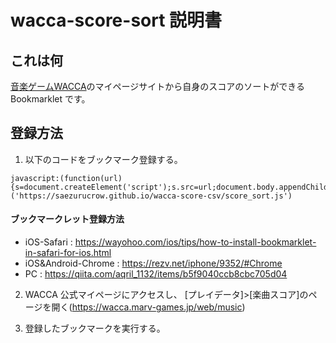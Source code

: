 # wacca-score-sort 説明書

## これは何

[音楽ゲームWACCA](https://wacca.marv.jp/)のマイページサイトから自身のスコアのソートができる Bookmarklet です。

## 登録方法

1. 以下のコードをブックマーク登録する。

```
javascript:(function(url){s=document.createElement('script');s.src=url;document.body.appendChild(s);})('https://saezurucrow.github.io/wacca-score-csv/score_sort.js')
```

#### ブックマークレット登録方法

- iOS-Safari : https://wayohoo.com/ios/tips/how-to-install-bookmarklet-in-safari-for-ios.html
- iOS&Android-Chrome : https://rezv.net/iphone/9352/#Chrome
- PC : https://qiita.com/aqril_1132/items/b5f9040ccb8cbc705d04

2. WACCA 公式マイページにアクセスし、 [プレイデータ]>[楽曲スコア]のページを開く(https://wacca.marv-games.jp/web/music)

3. 登録したブックマークを実行する。
